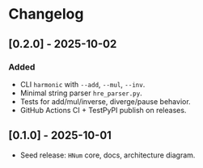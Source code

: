 # Changelog

## [0.2.0] - 2025-10-02
### Added
- CLI `harmonic` with `--add`, `--mul`, `--inv`.
- Minimal string parser `hre_parser.py`.
- Tests for add/mul/inverse, diverge/pause behavior.
- GitHub Actions CI + TestPyPI publish on releases.

## [0.1.0] - 2025-10-01
- Seed release: `HNum` core, docs, architecture diagram.

